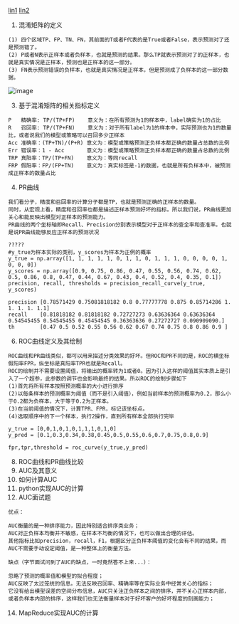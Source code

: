 [lin1](https://zhuanlan.zhihu.com/p/360765777)
[lin2](https://zhuanlan.zhihu.com/p/361214293)

1. 混淆矩阵的定义
```
(1) 四个区域TP、FP、TN、FN，其前面的T或者F代表的是True或者False，表示预测对了还是预测错了。
(2) P或者N表示正样本或者负样本，也就是预测的结果。那么TP就表示预测对了的正样本，也就是真实情况是正样本，预测也是正样本的这一部分。
(3) FN表示预测错误的负样本，也就是真实情况是正样本，但是预测成了负样本的这一部分数据。
```
![image](https://github.com/Hlufies/Algorithm_Learning/assets/130231524/ca2cef14-e5b9-4a64-964d-c848d275ad66)

3. 基于混淆矩阵的相关指标定义
```
P   精确率: TP/(TP+FP)    意义为：在所有预测为1的样本中，label确实为1的占比
R   召回率: TP/(TP+FN)    意义为：对于所有label为1的样本中，实际预测也为1的数量比，或者说我们的模型或策略可以召回多少正样本
Acc 准确率：(TP+TN)/(P+R) 意义为：模型或策略预测正负样本都正确的数量占总数的比例
Err 错误率：1 - Acc       意义为：模型或策略预测正负样本都正确的数量占总数的比例
TRP 真阳率：TP/(TP+FN)    意义为：等同recall
FRP 假阳率：FP/(FP+TN)    意义为：真实标签是-1的数据，也就是所有负样本中，被预测成正样本的数量占比
```
4. PR曲线
```
我们看分子，精度和召回率的计算分子都是TP，也就是预测正确的正样本的数量。
同时，从宏观上看，精度和召回率也都是描述正样本预测好坏的指标。所以我们说，PR曲线更加关心和能反映出模型对正样本的预测能力。
PR曲线的两个坐标轴即Recall、Precision分别表示模型对于正样本的查全率和查准率。也就是说PR曲线能够反应正样本的预测状况
```
```
?????
#y_true为样本实际的类别，y_scores为样本为正例的概率
y_true = np.array([1, 1, 1, 1, 1, 0, 1, 1, 0, 1, 1, 1, 0, 0, 0, 0, 1, 0, 0, 0])
y_scores = np.array([0.9, 0.75, 0.86, 0.47, 0.55, 0.56, 0.74, 0.62, 0.5, 0.86, 0.8, 0.47, 0.44, 0.67, 0.43, 0.4, 0.52, 0.4, 0.35, 0.1])
precision, recall, thresholds = precision_recall_curve(y_true, y_scores)

precision [0.78571429 0.75081818182 0.8 0.77777778 0.875 0.85714286 1. 1. 1. 1. 1.1]
recall    [0.81818182 0.81818182 0.72727273 0.63636364 0.63636364 0.54545455 0.54545455 0.45454545 0.36363636 0.27272727 0.090909090.]
th        [0.47 0.5 0.52 0.55 0.56 0.62 0.67 0.74 0.75 0.8 0.86 0.9 ]
```
6. ROC曲线定义及其绘制
```
ROC曲线和PR曲线类似，都可以用来描述分类效果的好坏。但ROC和PR不同的是，ROC的横坐标假阳率FPR，纵坐标是真阳率TPR也就是Recall。
ROC的绘制并不需要设置阈值，将输出的概率转为1或者0。因为引入这样的阈值其实本质上是引入了一个超参，此参数的调节也会影响最终的结果。所以ROC的绘制步骤如下
(1)首先将所有样本按照预测概率的大小进行排序
(2)以每条样本的预测概率为阈值（而不是引入阈值），例如当前样本的预测概率为0.2，那么小于0.2都为负样本，大于等于0.2为正样本。
(3)在当前阈值的情况下，计算TPR、FPR，标记该坐标点。
(4)选取顺序中的下一个样本，执行2操作，直到所有样本全部执行完毕
```
```
y_true = [0,0,1,0,1,0,1,1,1,0,1,0]
y_pred = [0.1,0.3,0.34,0.38,0.45,0.5,0.55,0.6,0.7,0.75,0.8,0.9]

fpr,tpr,threshold = roc_curve(y_true,y_pred)
```
8. ROC曲线和PR曲线比较
9. AUC及其意义
10. 如何计算AUC
11. python实现AUC的计算
12. AUC面试题
```
优点：

AUC衡量的是一种排序能力，因此特别适合排序类业务；
AUC对正负样本均衡并不敏感，在样本不均衡的情况下，也可以做出合理的评估。
其他指标比如precision，recall，F1，根据区分正负样本阈值的变化会有不同的结果，而AUC不需要手动设定阈值，是一种整体上的衡量方法。

缺点（字节面试问到了AUC的缺点，一时竟然答不上来...）：

忽略了预测的概率值和模型的拟合程度；
AUC反映了太过笼统的信息。无法反映召回率、精确率等在实际业务中经常关心的指标；
它没有给出模型误差的空间分布信息，AUC只关注正负样本之间的排序，并不关心正样本内部，或者负样本内部的排序，这样我们也无法衡量样本对于好坏客户的好坏程度的刻画能力；
```
14. MapReduce实现AUC的计算
